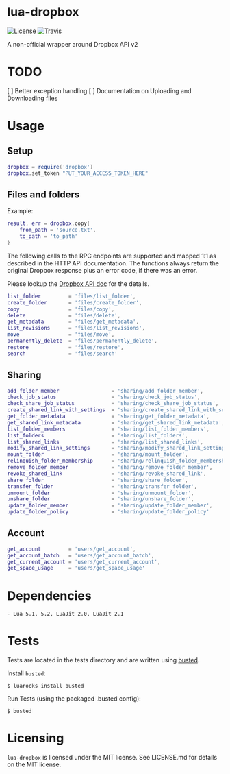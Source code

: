 lua-dropbox
====
[![License](http://img.shields.io/badge/License-MIT-brightgreen.svg)](LICENSE)
[![Travis](https://img.shields.io/travis/louis77/lua-dropbox.svg)]()

A non-official wrapper around Dropbox API v2

TODO
====

[ ] Better exception handling
[ ] Documentation on Uploading and Downloading files


Usage
====

## Setup

```lua
dropbox = require('dropbox')
dropbox.set_token "PUT_YOUR_ACCESS_TOKEN_HERE"
```

## Files and folders

Example:

```lua
result, err = dropbox.copy{
    from_path = 'source.txt',
    to_path = 'to_path'
}
```

The following calls to the RPC endpoints are supported and mapped 1:1 as
described in the HTTP API documentation. The functions always return the
original Dropbox response plus an error code, if there was an error.

Please lookup the [Dropbox API doc](https://www.dropbox.com/developers/documentation/http/documentation) for the details.

```lua
list_folder         = 'files/list_folder',
create_folder       = 'files/create_folder',
copy                = 'files/copy',
delete              = 'files/delete',
get_metadata        = 'files/get_metadata',
list_revisions      = 'files/list_revisions',
move                = 'files/move',
permanently_delete  = 'files/permanently_delete',
restore             = 'files/restore',
search              = 'files/search'
```

## Sharing

```lua
add_folder_member                 = 'sharing/add_folder_member',
check_job_status                  = 'sharing/check_job_status',
check_share_job_status            = 'sharing/check_share_job_status',
create_shared_link_with_settings  = 'sharing/create_shared_link_with_settings',
get_folder_metadata               = 'sharing/get_folder_metadata',
get_shared_link_metadata          = 'sharing/get_shared_link_metadata',
list_folder_members               = 'sharing/list_folder_members',
list_folders                      = 'sharing/list_folders',
list_shared_links                 = 'sharing/list_shared_links',
modify_shared_link_settings       = 'sharing/modify_shared_link_settings',
mount_folder                      = 'sharing/mount_folder',
relinquish_folder_membership      = 'sharing/relinquish_folder_membership',
remove_folder_member              = 'sharing/remove_folder_member',
revoke_shared_link                = 'sharing/revoke_shared_link',
share_folder                      = 'sharing/share_folder',
transfer_folder                   = 'sharing/transfer_folder',
unmount_folder                    = 'sharing/unmount_folder',
unshare_folder                    = 'sharing/unshare_folder',
update_folder_member              = 'sharing/update_folder_member',
update_folder_policy              = 'sharing/update_folder_policy'
```

## Account

```lua
get_account         = 'users/get_account',
get_account_batch   = 'users/get_account_batch',
get_current_account = 'users/get_current_account',
get_space_usage     = 'users/get_space_usage'
```


Dependencies
====

 	- Lua 5.1, 5.2, LuaJit 2.0, LuaJit 2.1


Tests
====

Tests are located in the tests directory and are written using [busted](http://olivinelabs.com/busted/ "Busted home page").

Install `busted`:

	$ luarocks install busted

Run Tests (using the packaged .busted config):

	$ busted

Licensing
====

`lua-dropbox` is licensed under the MIT license. See LICENSE.md for details on the MIT license.
